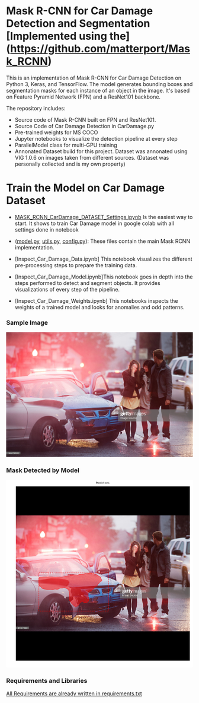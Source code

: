 # Mask R-CNN for Car Damage Detection and Segmentation [Implemented using the] (https://github.com/matterport/Mask_RCNN)

This is an implementation of Mask R-CNN for Car Damage Detection on Python 3, Keras, and TensorFlow. The model generates bounding boxes and segmentation masks for each instance of an object in the image. It's based on Feature Pyramid Network (FPN) and a ResNet101 backbone.


The repository includes:
* Source code of Mask R-CNN built on FPN and ResNet101.
* Source Code of Car Damage Detection in CarDamage.py
* Pre-trained weights for MS COCO
* Jupyter notebooks to visualize the detection pipeline at every step
* ParallelModel class for multi-GPU training
* Annonated Dataset build for this project. Dataset was annonated using VIG 1.0.6 on images taken from different sources. (Dataset was   personally collected and is my own property)



# Train the Model on Car Damage Dataset
* [MASK_RCNN_CarDamage_DATASET_Settings.ipynb](https://github.com/M-Tallal-Habib/MASK_RCNN_CarDamage_Detection/blob/master/MASK_RCNN_CarDamage_DATASET_Settings.ipynb) Is the easiest way to start. It shows to train Car Damage model in google colab with all settings done in notebook


* ([model.py](mrcnn/model.py), [utils.py](mrcnn/utils.py), [config.py](mrcnn/config.py)): These files contain the main Mask RCNN implementation. 


* [Inspect_Car_Damage_Data.ipynb] This notebook visualizes the different pre-processing steps
to prepare the training data.

* [Inspect_Car_Damage_Model.ipynb]This notebook goes in depth into the steps performed to detect and segment objects. It provides visualizations of every step of the pipeline.

* [Inspect_Car_Damage_Weights.ipynb]
This notebooks inspects the weights of a trained model and looks for anomalies and odd patterns.

### Sample Image 
![](https://github.com/M-Tallal-Habib/MASK_RCNN_CarDamage_Detection/blob/master/CarAccidentDataset/val/4.jpg)

### Mask Detected by Model
![](https://github.com/M-Tallal-Habib/MASK_RCNN_CarDamage_Detection/blob/master/download.png)

### Requirements and Libraries
[All Requirements are already written in requirements.txt](https://github.com/M-Tallal-Habib/MASK_RCNN_CarDamage_Detection/blob/master/requirements.txt)


